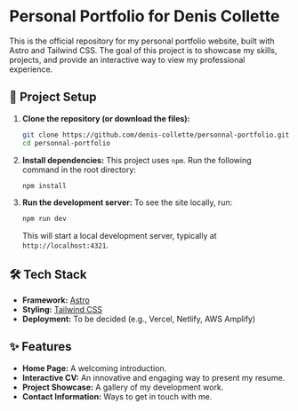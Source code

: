 # Personal Portfolio for Denis Collette

This is the official repository for my personal portfolio website, built with Astro and Tailwind CSS. The goal of this project is to showcase my skills, projects, and provide an interactive way to view my professional experience.

## 🚀 Project Setup

1. **Clone the repository (or download the files):**

    ```bash
    git clone https://github.com/denis-collette/personnal-portfolio.git
    cd personnal-portfolio
    ```

2. **Install dependencies:**
    This project uses `npm`. Run the following command in the root directory:

    ```bash
    npm install
    ```

3. **Run the development server:**
    To see the site locally, run:

    ```bash
    npm run dev
    ```

    This will start a local development server, typically at `http://localhost:4321`.

## 🛠️ Tech Stack

* **Framework:** [Astro](https://astro.build/)
* **Styling:** [Tailwind CSS](https://tailwindcss.com/)
* **Deployment:** To be decided (e.g., Vercel, Netlify, AWS Amplify)

## ✨ Features

* **Home Page:** A welcoming introduction.
* **Interactive CV:** An innovative and engaging way to present my resume.
* **Project Showcase:** A gallery of my development work.
* **Contact Information:** Ways to get in touch with me.

